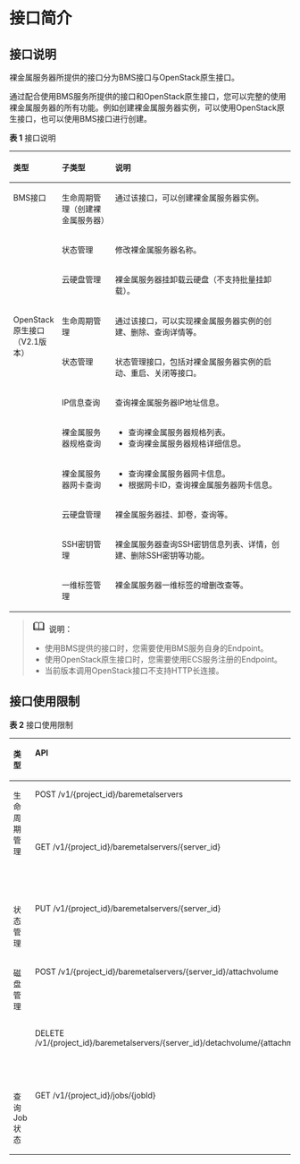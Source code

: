 # 接口简介<a name="ZH-CN_TOPIC_0113746486"></a>

## 接口说明<a name="section1852025323614"></a>

裸金属服务器所提供的接口分为BMS接口与OpenStack原生接口。

通过配合使用BMS服务所提供的接口和OpenStack原生接口，您可以完整的使用裸金属服务器的所有功能。例如创建裸金属服务器实例，可以使用OpenStack原生接口，也可以使用BMS接口进行创建。

**表 1**  接口说明

<a name="table5876102613294"></a>
<table><thead align="left"><tr id="row3878122616298"><th class="cellrowborder" valign="top" width="17%" id="mcps1.2.4.1.1"><p id="p487811268290"><a name="p487811268290"></a><a name="p487811268290"></a><strong id="b1251874443714"><a name="b1251874443714"></a><a name="b1251874443714"></a>类型</strong></p>
</th>
<th class="cellrowborder" valign="top" width="19%" id="mcps1.2.4.1.2"><p id="p68781126182914"><a name="p68781126182914"></a><a name="p68781126182914"></a><strong id="b125201844173712"><a name="b125201844173712"></a><a name="b125201844173712"></a>子类型</strong></p>
</th>
<th class="cellrowborder" valign="top" width="64%" id="mcps1.2.4.1.3"><p id="p158781726112914"><a name="p158781726112914"></a><a name="p158781726112914"></a><strong id="b15203449370"><a name="b15203449370"></a><a name="b15203449370"></a>说明</strong></p>
</th>
</tr>
</thead>
<tbody><tr id="row1631822513113"><td class="cellrowborder" rowspan="3" valign="top" width="17%" headers="mcps1.2.4.1.1 "><p id="p9315363216"><a name="p9315363216"></a><a name="p9315363216"></a>BMS接口</p>
</td>
<td class="cellrowborder" valign="top" width="19%" headers="mcps1.2.4.1.2 "><p id="p128788265295"><a name="p128788265295"></a><a name="p128788265295"></a>生命周期管理（创建裸金属服务器）</p>
</td>
<td class="cellrowborder" valign="top" width="64%" headers="mcps1.2.4.1.3 "><p id="p1487852615299"><a name="p1487852615299"></a><a name="p1487852615299"></a>通过该接口，可以创建裸金属服务器实例。</p>
</td>
</tr>
<tr id="row1987820263297"><td class="cellrowborder" valign="top" headers="mcps1.2.4.1.1 "><p id="p8939172693215"><a name="p8939172693215"></a><a name="p8939172693215"></a>状态管理</p>
</td>
<td class="cellrowborder" valign="top" headers="mcps1.2.4.1.2 "><p id="p15101199145113"><a name="p15101199145113"></a><a name="p15101199145113"></a>修改裸金属服务器名称。</p>
</td>
</tr>
<tr id="row20878122611298"><td class="cellrowborder" valign="top" headers="mcps1.2.4.1.1 "><p id="p1393912267327"><a name="p1393912267327"></a><a name="p1393912267327"></a>云硬盘管理</p>
</td>
<td class="cellrowborder" valign="top" headers="mcps1.2.4.1.2 "><p id="p1087810267292"><a name="p1087810267292"></a><a name="p1087810267292"></a>裸金属服务器挂卸载云硬盘（不支持批量挂卸载）。</p>
</td>
</tr>
<tr id="row9878726192911"><td class="cellrowborder" rowspan="8" valign="top" width="17%" headers="mcps1.2.4.1.1 "><p id="p1587832642913"><a name="p1587832642913"></a><a name="p1587832642913"></a>OpenStack原生接口（V2.1版本）</p>
</td>
<td class="cellrowborder" valign="top" width="19%" headers="mcps1.2.4.1.2 "><p id="p1903115719327"><a name="p1903115719327"></a><a name="p1903115719327"></a>生命周期管理</p>
</td>
<td class="cellrowborder" valign="top" width="64%" headers="mcps1.2.4.1.3 "><p id="p1487842692920"><a name="p1487842692920"></a><a name="p1487842692920"></a>通过该接口，可以实现裸金属服务器实例的创建、删除、查询详情等。</p>
</td>
</tr>
<tr id="row9878172662914"><td class="cellrowborder" valign="top" headers="mcps1.2.4.1.1 "><p id="p8903257163215"><a name="p8903257163215"></a><a name="p8903257163215"></a>状态管理</p>
</td>
<td class="cellrowborder" valign="top" headers="mcps1.2.4.1.2 "><p id="p98781926132911"><a name="p98781926132911"></a><a name="p98781926132911"></a>状态管理接口，包括对裸金属服务器实例的启动、重启、关闭等接口。</p>
</td>
</tr>
<tr id="row117351143103220"><td class="cellrowborder" valign="top" headers="mcps1.2.4.1.1 "><p id="p9903155717329"><a name="p9903155717329"></a><a name="p9903155717329"></a>IP信息查询</p>
</td>
<td class="cellrowborder" valign="top" headers="mcps1.2.4.1.2 "><p id="p10736174315328"><a name="p10736174315328"></a><a name="p10736174315328"></a>查询裸金属服务器IP地址信息。</p>
</td>
</tr>
<tr id="row11736144363213"><td class="cellrowborder" valign="top" headers="mcps1.2.4.1.1 "><p id="p490385793215"><a name="p490385793215"></a><a name="p490385793215"></a>裸金属服务器规格查询</p>
</td>
<td class="cellrowborder" valign="top" headers="mcps1.2.4.1.2 "><a name="ul266984363513"></a><a name="ul266984363513"></a><ul id="ul266984363513"><li>查询裸金属服务器规格列表。</li><li>查询裸金属服务器规格详细信息。</li></ul>
</td>
</tr>
<tr id="row12736164313214"><td class="cellrowborder" valign="top" headers="mcps1.2.4.1.1 "><p id="p159032577327"><a name="p159032577327"></a><a name="p159032577327"></a>裸金属服务器网卡查询</p>
</td>
<td class="cellrowborder" valign="top" headers="mcps1.2.4.1.2 "><a name="ul1364319123620"></a><a name="ul1364319123620"></a><ul id="ul1364319123620"><li>查询裸金属服务器网卡信息。</li><li>根据网卡ID，查询裸金属服务器网卡信息。</li></ul>
</td>
</tr>
<tr id="row1373684313328"><td class="cellrowborder" valign="top" headers="mcps1.2.4.1.1 "><p id="p44581653320"><a name="p44581653320"></a><a name="p44581653320"></a>云硬盘管理</p>
</td>
<td class="cellrowborder" valign="top" headers="mcps1.2.4.1.2 "><p id="p137361543153214"><a name="p137361543153214"></a><a name="p137361543153214"></a>裸金属服务器挂、卸卷，查询等。</p>
</td>
</tr>
<tr id="row17736243133212"><td class="cellrowborder" valign="top" headers="mcps1.2.4.1.1 "><p id="p14586612338"><a name="p14586612338"></a><a name="p14586612338"></a>SSH密钥管理</p>
</td>
<td class="cellrowborder" valign="top" headers="mcps1.2.4.1.2 "><p id="p17736943183216"><a name="p17736943183216"></a><a name="p17736943183216"></a>裸金属服务器查询SSH密钥信息列表、详情，创建、删除SSH密钥等功能。</p>
</td>
</tr>
<tr id="row207363438323"><td class="cellrowborder" valign="top" headers="mcps1.2.4.1.1 "><p id="p245811619335"><a name="p245811619335"></a><a name="p245811619335"></a>一维标签管理</p>
</td>
<td class="cellrowborder" valign="top" headers="mcps1.2.4.1.2 "><p id="p17365432322"><a name="p17365432322"></a><a name="p17365432322"></a>裸金属服务器一维标签的增删改查等。</p>
</td>
</tr>
</tbody>
</table>

>![](public_sys-resources/icon-note.gif) **说明：**   
>-   使用BMS提供的接口时，您需要使用BMS服务自身的Endpoint。  
>-   使用OpenStack原生接口时，您需要使用ECS服务注册的Endpoint。  
>-   当前版本调用OpenStack接口不支持HTTP长连接。  

## 接口使用限制<a name="section1016613793716"></a>

**表 2**  接口使用限制

<a name="table635219491869"></a>
<table><thead align="left"><tr id="row83520491269"><th class="cellrowborder" valign="top" width="16.14161416141614%" id="mcps1.2.4.1.1"><p id="p164421551616"><a name="p164421551616"></a><a name="p164421551616"></a>类型</p>
</th>
<th class="cellrowborder" valign="top" width="50.52505250525052%" id="mcps1.2.4.1.2"><p id="p154457556618"><a name="p154457556618"></a><a name="p154457556618"></a>API</p>
</th>
<th class="cellrowborder" valign="top" width="33.33333333333333%" id="mcps1.2.4.1.3"><p id="p1044975510617"><a name="p1044975510617"></a><a name="p1044975510617"></a>使用限制</p>
</th>
</tr>
</thead>
<tbody><tr id="row16352194916620"><td class="cellrowborder" rowspan="2" valign="top" width="16.14161416141614%" headers="mcps1.2.4.1.1 "><p id="p26745500711"><a name="p26745500711"></a><a name="p26745500711"></a>生命周期管理</p>
</td>
<td class="cellrowborder" valign="top" width="50.52505250525052%" headers="mcps1.2.4.1.2 "><p id="p466511271778"><a name="p466511271778"></a><a name="p466511271778"></a>POST /v1/{project_id}/baremetalservers</p>
</td>
<td class="cellrowborder" valign="top" width="33.33333333333333%" headers="mcps1.2.4.1.3 "><p id="p18668192716719"><a name="p18668192716719"></a><a name="p18668192716719"></a>每分钟50次</p>
</td>
</tr>
<tr id="row1235219491060"><td class="cellrowborder" valign="top" headers="mcps1.2.4.1.1 "><p id="p1824015465714"><a name="p1824015465714"></a><a name="p1824015465714"></a>GET /v1/{project_id}/baremetalservers/{server_id}</p>
</td>
<td class="cellrowborder" valign="top" headers="mcps1.2.4.1.2 "><p id="p1024124618716"><a name="p1024124618716"></a><a name="p1024124618716"></a>每分钟1000次</p>
</td>
</tr>
<tr id="row123525491267"><td class="cellrowborder" valign="top" width="16.14161416141614%" headers="mcps1.2.4.1.1 "><p id="p133527498611"><a name="p133527498611"></a><a name="p133527498611"></a>状态管理</p>
</td>
<td class="cellrowborder" valign="top" width="50.52505250525052%" headers="mcps1.2.4.1.2 "><p id="p5953859971"><a name="p5953859971"></a><a name="p5953859971"></a>PUT /v1/{project_id}/baremetalservers/{server_id}</p>
</td>
<td class="cellrowborder" valign="top" width="33.33333333333333%" headers="mcps1.2.4.1.3 "><p id="p149554591275"><a name="p149554591275"></a><a name="p149554591275"></a>每分钟100次</p>
</td>
</tr>
<tr id="row153521249660"><td class="cellrowborder" rowspan="2" valign="top" width="16.14161416141614%" headers="mcps1.2.4.1.1 "><p id="p14352849668"><a name="p14352849668"></a><a name="p14352849668"></a>磁盘管理</p>
</td>
<td class="cellrowborder" valign="top" width="50.52505250525052%" headers="mcps1.2.4.1.2 "><p id="p89248241986"><a name="p89248241986"></a><a name="p89248241986"></a>POST /v1/{project_id}/baremetalservers/{server_id}/attachvolume</p>
</td>
<td class="cellrowborder" valign="top" width="33.33333333333333%" headers="mcps1.2.4.1.3 "><p id="p89281924687"><a name="p89281924687"></a><a name="p89281924687"></a>每分钟100次</p>
</td>
</tr>
<tr id="row835214491969"><td class="cellrowborder" valign="top" headers="mcps1.2.4.1.1 "><p id="p880118331980"><a name="p880118331980"></a><a name="p880118331980"></a>DELETE /v1/{project_id}/baremetalservers/{server_id}/detachvolume/{attachment_id}</p>
</td>
<td class="cellrowborder" valign="top" headers="mcps1.2.4.1.2 "><p id="p82913111112"><a name="p82913111112"></a><a name="p82913111112"></a>每分钟100次</p>
</td>
</tr>
<tr id="row235311493614"><td class="cellrowborder" valign="top" width="16.14161416141614%" headers="mcps1.2.4.1.1 "><p id="p198141450101018"><a name="p198141450101018"></a><a name="p198141450101018"></a>查询Job状态</p>
</td>
<td class="cellrowborder" valign="top" width="50.52505250525052%" headers="mcps1.2.4.1.2 "><p id="p4816145014102"><a name="p4816145014102"></a><a name="p4816145014102"></a>GET /v1/{project_id}/jobs/{jobId}</p>
</td>
<td class="cellrowborder" valign="top" width="33.33333333333333%" headers="mcps1.2.4.1.3 "><p id="p168204502104"><a name="p168204502104"></a><a name="p168204502104"></a>每分钟2000次</p>
</td>
</tr>
</tbody>
</table>

